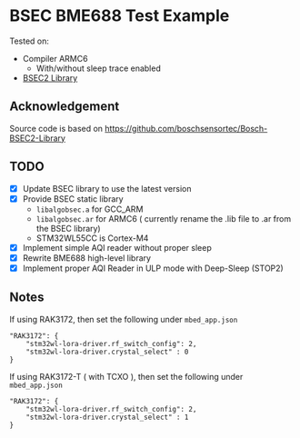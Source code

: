 # BSEC BME688 Test Example

Tested on:

 - Compiler ARMC6
   - With/without sleep trace enabled 
 - [BSEC2 Library](https://www.bosch-sensortec.com/software-tools/software/bme688-software/)

## Acknowledgement
Source code is based on https://github.com/boschsensortec/Bosch-BSEC2-Library

## TODO

- [x] Update BSEC library to use the latest version
- [x] Provide BSEC static library
  - `libalgobsec.a` for GCC_ARM
  - `libalgobsec.ar` for ARMC6 ( currently rename the .lib file to .ar from the BSEC library)
  - STM32WL55CC is Cortex-M4
- [x] Implement simple AQI reader without proper sleep
- [x] Rewrite BME688 high-level library
- [x] Implement proper AQI Reader in ULP mode with Deep-Sleep (STOP2)

## Notes

If using RAK3172, then set the following under `mbed_app.json`
  
    "RAK3172": {
        "stm32wl-lora-driver.rf_switch_config": 2,
        "stm32wl-lora-driver.crystal_select" : 0
    }

If using RAK3172-T ( with TCXO ), then set the following under `mbed_app.json`

    "RAK3172": {
        "stm32wl-lora-driver.rf_switch_config": 2,
        "stm32wl-lora-driver.crystal_select" : 1
    }